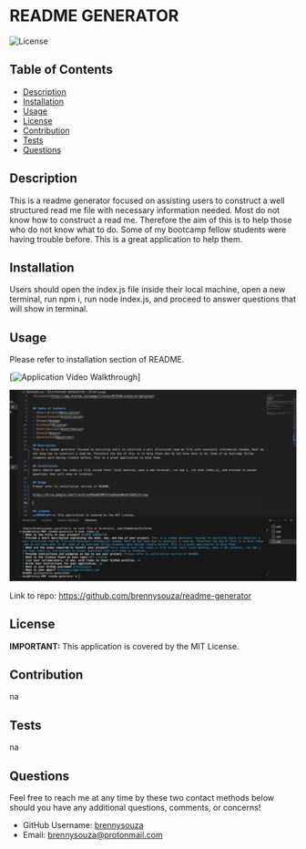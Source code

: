 # README GENERATOR

![License](https://img.shields.io/badge/license-MIT%20License-brightgreen)


## Table of Contents 
- [Description](#description)
- [Installation](#installation)
- [Usage](#usage)
- [License](#license)
- [Contribution](#contribution)
- [Tests](#tests)
- [Questions](#questions)

## Description 
This is a readme generator focused on assisting users to construct a well structured read me file with necessary information needed. Most do not know how to construct a read me. Therefore the aim of this is to help those who do not know what to do. Some of my bootcamp fellow students were having trouble before. This is a great application to help them.

## Installation
Users should open the index.js file inside their local machine, open a new terminal, run npm i, run node index.js, and proceed to answer questions that will show in terminal.

## Usage
Please refer to installation section of README.

[![Application Video Walkthrough](https://drive.google.com/file/d/1unPqkaW29Rh7oJnp9spneNuVd-Hw5Xi3/view)]

![Application Screenshot](assets/images/readmegenerator.png)

Link to repo: https://github.com/brennysouza/readme-generator


## License
**IMPORTANT:** This application is covered by the MIT License.

## Contribution
na

## Tests
na

## Questions
Feel free to reach me at any time by these two contact methods below should you have any additional questions, comments, or concerns!

- GitHub Username: [brennysouza](https://github.com/brennysouza/readme-generator)
- Email: brennysouza@protonmail.com 

